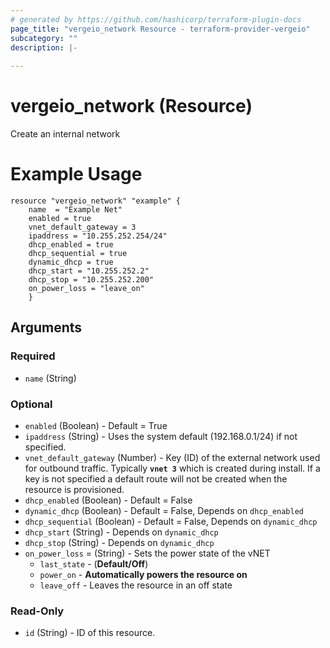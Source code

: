 ```yaml
---
# generated by https://github.com/hashicorp/terraform-plugin-docs
page_title: "vergeio_network Resource - terraform-provider-vergeio"
subcategory: ""
description: |-
  
---
```


# vergeio_network (Resource)

Create an internal network

# Example Usage
```
resource "vergeio_network" "example" {
	name  = "Example Net"
	enabled = true
	vnet_default_gateway = 3
	ipaddress = "10.255.252.254/24"
    dhcp_enabled = true
    dhcp_sequential = true
	dynamic_dhcp = true
    dhcp_start = "10.255.252.2"
    dhcp_stop = "10.255.252.200"
	on_power_loss = "leave_on"
	}
```
<!-- schema generated by tfplugindocs -->
## Arguments

### Required

- `name` (String)

### Optional

- `enabled` (Boolean) - Default = True
- `ipaddress` (String) - Uses the system default (192.168.0.1/24) if not specified.
- `vnet_default_gateway` (Number) - Key (ID) of the external network used for outbound traffic. Typically **`vnet 3`** which is created during install. If a key is not specified a default route will not be created when the resource is provisioned.
- `dhcp_enabled` (Boolean) - Default = False
- `dynamic_dhcp` (Boolean) - Default = False, Depends on `dhcp_enabled`
- `dhcp_sequential` (Boolean) - Default = False, Depends on `dynamic_dhcp`
- `dhcp_start`  (String) - Depends on `dynamic_dhcp`
- `dhcp_stop`   (String) - Depends on `dynamic_dhcp`
- `on_power_loss` = (String) - Sets the power state of the vNET
	- `last_state` - (**Default/Off**)
	- `power_on`   - **Automatically powers the resource on**
	- `leave_off`  - Leaves the resource in an off state

### Read-Only

- `id` (String) - ID of this resource.
